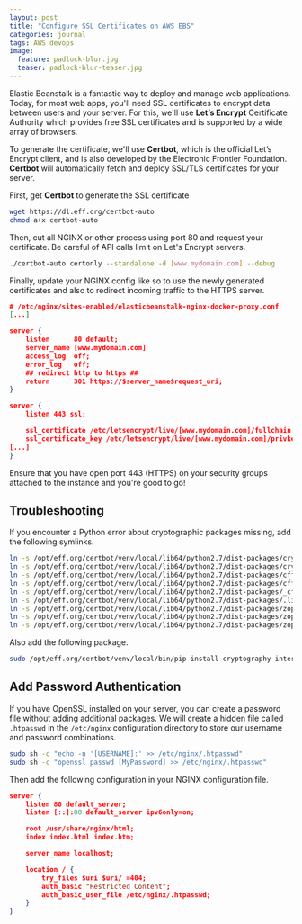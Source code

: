 ```yaml
---
layout: post
title: "Configure SSL Certificates on AWS EBS"
categories: journal
tags: AWS devops
image:
  feature: padlock-blur.jpg
  teaser: padlock-blur-teaser.jpg
---
```


Elastic Beanstalk is a fantastic way to deploy and manage web applications. Today, for most web apps, you'll need SSL certificates to encrypt data between users and your server. For this, we'll use **Let’s Encrypt** Certificate Authority which provides free SSL certificates and is supported by a wide array of browsers.

To generate the certificate, we'll use **Certbot**, which is the official Let’s Encrypt client, and is also developed by the Electronic Frontier Foundation. **Certbot** will automatically fetch and deploy SSL/TLS certificates for your server.

First, get **Certbot** to generate the SSL certificate
```bash
wget https://dl.eff.org/certbot-auto
chmod a+x certbot-auto
```

Then, cut all NGINX or other process using port 80 and request your certificate. Be careful of API calls limit on Let's Encrypt servers.
```bash
./certbot-auto certonly --standalone -d [www.mydomain.com] --debug
```

Finally, update your NGINX config like so to use the newly generated certificates and also to redirect incoming traffic to the HTTPS server.
```json
# /etc/nginx/sites-enabled/elasticbeanstalk-nginx-docker-proxy.conf
[...]

server {
    listen      80 default;
    server_name [www.mydomain.com]
    access_log  off;
    error_log   off;
    ## redirect http to https ##
    return      301 https://$server_name$request_uri;
}

server {
    listen 443 ssl;

    ssl_certificate /etc/letsencrypt/live/[www.mydomain.com]/fullchain.pem;
    ssl_certificate_key /etc/letsencrypt/live/[www.mydomain.com]/privkey.pem;
[...]
}
```

Ensure that you have open port 443 (HTTPS) on your security groups attached to the instance and you're good to go!

## Troubleshooting

If you encounter a Python error about cryptographic packages missing, add the following symlinks.
```bash
ln -s /opt/eff.org/certbot/venv/local/lib64/python2.7/dist-packages/cryptography /opt/eff.org/certbot/venv/local/lib/python2.7/dist-packages/cryptography
ln -s /opt/eff.org/certbot/venv/local/lib64/python2.7/dist-packages/cryptography-2.0.2.dist-info /opt/eff.org/certbot/venv/local/lib/python2.7/dist-packages/cryptography-2.0.2.dist-info
ln -s /opt/eff.org/certbot/venv/local/lib64/python2.7/dist-packages/cffi /opt/eff.org/certbot/venv/local/lib/python2.7/dist-packages/cffi
ln -s /opt/eff.org/certbot/venv/local/lib64/python2.7/dist-packages/cffi-1.10.0.dist-info /opt/eff.org/certbot/venv/local/lib/python2.7/dist-packages/cffi-1.10.0.dist-info
ln -s /opt/eff.org/certbot/venv/local/lib64/python2.7/dist-packages/_cffi_backend.so /opt/eff.org/certbot/venv/local/lib/python2.7/dist-packages/_cffi_backend.so
ln -s /opt/eff.org/certbot/venv/local/lib64/python2.7/dist-packages/.libs_cffi_backend /opt/eff.org/certbot/venv/local/lib/python2.7/dist-packages/.libs_cffi_backend
ln -s /opt/eff.org/certbot/venv/local/lib64/python2.7/dist-packages/zope.interface-4.1.3-py2.7-nspkg.pth /opt/eff.org/certbot/venv/local/lib/python2.7/dist-packages/zope.interface-4.1.3-py2.7-nspkg.pth
ln -s /opt/eff.org/certbot/venv/local/lib64/python2.7/dist-packages/zope.interface-4.1.3-py2.7.egg-info /opt/eff.org/certbot/venv/local/lib/python2.7/dist-packages/zope.interface-4.1.3-py2.7.egg-info
ln -s /opt/eff.org/certbot/venv/local/lib64/python2.7/dist-packages/zope/interface /opt/eff.org/certbot/venv/local/lib/python2.7/dist-packages/zope/interface
```
Also add the following package.
```bash
sudo /opt/eff.org/certbot/venv/local/bin/pip install cryptography interface
```

## Add Password Authentication

If you have OpenSSL installed on your server, you can create a password file without adding additional packages. We will create a hidden file called `.htpasswd` in the `/etc/nginx` configuration directory to store our username and password combinations.

```bash
sudo sh -c "echo -n '[USERNAME]:' >> /etc/nginx/.htpasswd"
sudo sh -c "openssl passwd [MyPassword] >> /etc/nginx/.htpasswd"
```

Then add the following configuration in your NGINX configuration file.

```json
server {
    listen 80 default_server;
    listen [::]:80 default_server ipv6only=on;

    root /usr/share/nginx/html;
    index index.html index.htm;

    server_name localhost;

    location / {
        try_files $uri $uri/ =404;
        auth_basic "Restricted Content";
        auth_basic_user_file /etc/nginx/.htpasswd;
    }
}
```
